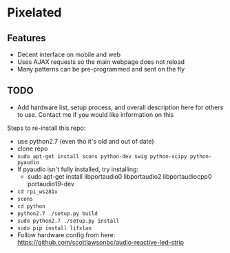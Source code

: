 Pixelated
===

## Features ##

* Decent interface on mobile and web
* Uses AJAX requests so the main webpage does not reload
* Many patterns can be pre-programmed and sent on the fly

## TODO ##
* Add hardware list, setup process, and overall description here for others to use. Contact me if you would like information on this


Steps to re-install this repo:
* use python2.7 (even tho it's old and out of date)
* clone repo
* `sudo apt-get install scons python-dev swig python-scipy python-pyaudio`
* If pyaudio isn't fully installed, try installing:
  * sudo apt-get install libportaudio0 libportaudio2 libportaudiocpp0 portaudio19-dev
* `cd rpi_ws281x`
* `scons`
* `cd python`
* `python2.7 ./setup.py build`
* `sudo python2.7 ./setup.py install`
* `sudo pip install lifxlan`
* Follow hardware config from here: https://github.com/scottlawsonbc/audio-reactive-led-strip
